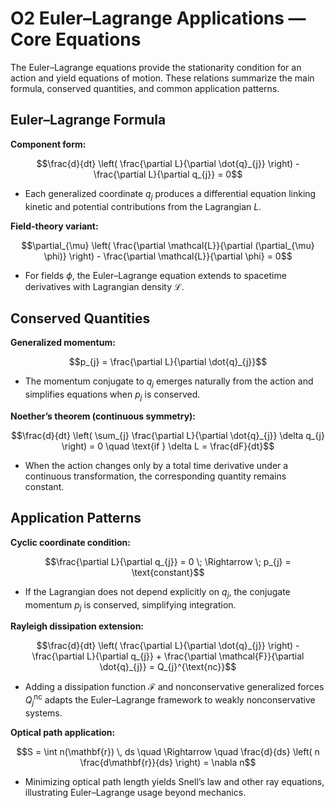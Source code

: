 # O2 Euler–Lagrange Applications — Core Equations

The Euler–Lagrange equations provide the stationarity condition for an action and yield equations of motion. These relations summarize the main formula, conserved quantities, and common application patterns.

## Euler–Lagrange Formula
**Component form:**

$$\frac{d}{dt} \left( \frac{\partial L}{\partial \dot{q}_{j}} \right) - \frac{\partial L}{\partial q_{j}} = 0$$

- Each generalized coordinate $q_{j}$ produces a differential equation linking kinetic and potential contributions from the Lagrangian $L$.

**Field-theory variant:**

$$\partial_{\mu} \left( \frac{\partial \mathcal{L}}{\partial (\partial_{\mu} \phi)} \right) - \frac{\partial \mathcal{L}}{\partial \phi} = 0$$

- For fields $\phi$, the Euler–Lagrange equation extends to spacetime derivatives with Lagrangian density $\mathcal{L}$.

## Conserved Quantities
**Generalized momentum:**

$$p_{j} = \frac{\partial L}{\partial \dot{q}_{j}}$$

- The momentum conjugate to $q_{j}$ emerges naturally from the action and simplifies equations when $p_{j}$ is conserved.

**Noether’s theorem (continuous symmetry):**

$$\frac{d}{dt} \left( \sum_{j} \frac{\partial L}{\partial \dot{q}_{j}} \delta q_{j} \right) = 0 \quad \text{if } \delta L = \frac{dF}{dt}$$

- When the action changes only by a total time derivative under a continuous transformation, the corresponding quantity remains constant.

## Application Patterns
**Cyclic coordinate condition:**

$$\frac{\partial L}{\partial q_{j}} = 0 \; \Rightarrow \; p_{j} = \text{constant}$$

- If the Lagrangian does not depend explicitly on $q_{j}$, the conjugate momentum $p_{j}$ is conserved, simplifying integration.

**Rayleigh dissipation extension:**

$$\frac{d}{dt} \left( \frac{\partial L}{\partial \dot{q}_{j}} \right) - \frac{\partial L}{\partial q_{j}} + \frac{\partial \mathcal{F}}{\partial \dot{q}_{j}} = Q_{j}^{\text{nc}}$$

- Adding a dissipation function $\mathcal{F}$ and nonconservative generalized forces $Q_{j}^{\text{nc}}$ adapts the Euler–Lagrange framework to weakly nonconservative systems.

**Optical path application:**

$$S = \int n(\mathbf{r}) \, ds \quad \Rightarrow \quad \frac{d}{ds} \left( n \frac{d\mathbf{r}}{ds} \right) = \nabla n$$

- Minimizing optical path length yields Snell’s law and other ray equations, illustrating Euler–Lagrange usage beyond mechanics.
